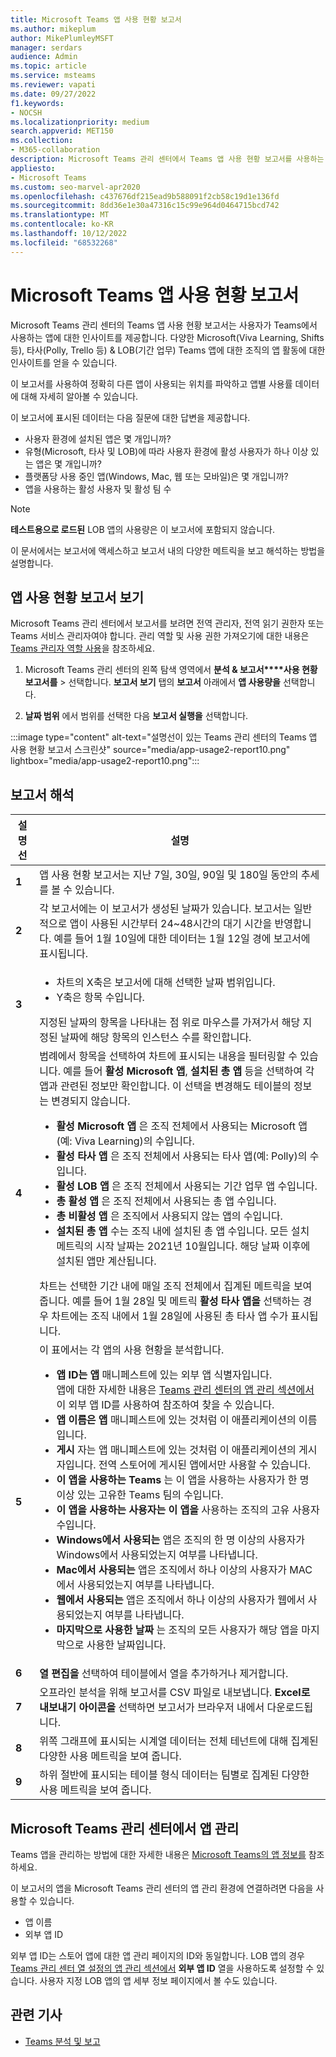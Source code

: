 ```yaml
---
title: Microsoft Teams 앱 사용 현황 보고서
ms.author: mikeplum
author: MikePlumleyMSFT
manager: serdars
audience: Admin
ms.topic: article
ms.service: msteams
ms.reviewer: vapati
ms.date: 09/27/2022
f1.keywords:
- NOCSH
ms.localizationpriority: medium
search.appverid: MET150
ms.collection:
- M365-collaboration
description: Microsoft Teams 관리 센터에서 Teams 앱 사용 현황 보고서를 사용하는 방법을 알아봅니다.
appliesto:
- Microsoft Teams
ms.custom: seo-marvel-apr2020
ms.openlocfilehash: c437676df215ead9b588091f2cb58c19d1e136fd
ms.sourcegitcommit: 8dd36e1e30a47316c15c99e964d0464715bcd742
ms.translationtype: MT
ms.contentlocale: ko-KR
ms.lasthandoff: 10/12/2022
ms.locfileid: "68532268"
---
```

# <a name="microsoft-teams-app-usage-report"></a>Microsoft Teams 앱 사용 현황 보고서

Microsoft Teams 관리 센터의 Teams 앱 사용 현황 보고서는 사용자가 Teams에서 사용하는 앱에 대한 인사이트를 제공합니다. 다양한 Microsoft(Viva Learning, Shifts 등), 타사(Polly, Trello 등) & LOB(기간 업무) Teams 앱에 대한 조직의 앱 활동에 대한 인사이트를 얻을 수 있습니다.   

이 보고서를 사용하여 정확히 다른 앱이 사용되는 위치를 파악하고 앱별 사용률 데이터에 대해 자세히 알아볼 수 있습니다.

이 보고서에 표시된 데이터는 다음 질문에 대한 답변을 제공합니다.

-  사용자 환경에 설치된 앱은 몇 개입니까?
-  유형(Microsoft, 타사 및 LOB)에 따라 사용자 환경에 활성 사용자가 하나 이상 있는 앱은 몇 개입니까?
-  플랫폼당 사용 중인 앱(Windows, Mac, 웹 또는 모바일)은 몇 개입니까?
-  앱을 사용하는 활성 사용자 및 활성 팀 수

> [!NOTE]
> **테스트용으로 로드된** LOB 앱의 사용량은 이 보고서에 포함되지 않습니다.

이 문서에서는 보고서에 액세스하고 보고서 내의 다양한 메트릭을 보고 해석하는 방법을 설명합니다. 

## <a name="view-the-app-usage-report"></a>앱 사용 현황 보고서 보기

Microsoft Teams 관리 센터에서 보고서를 보려면 전역 관리자, 전역 읽기 권한자 또는 Teams 서비스 관리자여야 합니다. 관리 역할 및 사용 권한 가져오기에 대한 내용은 [Teams 관리자 역할 사용](../using-admin-roles.md)을 참조하세요.

1. Microsoft Teams 관리 센터의 왼쪽 탐색 영역에서 **분석 & 보고서****사용 현황 보고서를** >  선택합니다. **보고서 보기** 탭의 **보고서** 아래에서 **앱 사용량을** 선택합니다.

2. **날짜 범위** 에서 범위를 선택한 다음 **보고서 실행을** 선택합니다.

:::image type="content" alt-text="설명선이 있는 Teams 관리 센터의 Teams 앱 사용 현황 보고서 스크린샷" source="media/app-usage2-report10.png" lightbox="media/app-usage2-report10.png":::

## <a name="interpret-the-report"></a>보고서 해석

|설명선 |설명  |
|--------|-------------|
|**1**   |앱 사용 현황 보고서는 지난 7일, 30일, 90일 및 180일 동안의 추세를 볼 수 있습니다. |
|**2**   |각 보고서에는 이 보고서가 생성된 날짜가 있습니다. 보고서는 일반적으로 앱이 사용된 시간부터 24~48시간의 대기 시간을 반영합니다. 예를 들어 1월 10일에 대한 데이터는 1월 12일 경에 보고서에 표시됩니다. |
|**3**   |<ul><li>차트의 X축은 보고서에 대해 선택한 날짜 범위입니다.</li> <li> Y축은 항목 수입니다.</li> </ul>지정된 날짜의 항목을 나타내는 점 위로 마우스를 가져가서 해당 지정된 날짜에 해당 항목의 인스턴스 수를 확인합니다.|
|**4**   |범례에서 항목을 선택하여 차트에 표시되는 내용을 필터링할 수 있습니다. 예를 들어 **활성 Microsoft 앱**, **설치된 총 앱** 등을 선택하여 각 앱과 관련된 정보만 확인합니다. 이 선택을 변경해도 테이블의 정보는 변경되지 않습니다. <ul><li>**활성 Microsoft 앱** 은 조직 전체에서 사용되는 Microsoft 앱(예: Viva Learning)의 수입니다. </li> <li>**활성 타사 앱** 은 조직 전체에서 사용되는 타사 앱(예: Polly)의 수입니다.  </li> <li>**활성 LOB 앱** 은 조직 전체에서 사용되는 기간 업무 앱 수입니다. </li><li>**총 활성 앱** 은 조직 전체에서 사용되는 총 앱 수입니다. </li><li>**총 비활성 앱** 은 조직에서 사용되지 않는 앱의 수입니다. </li><li>**설치된 총 앱** 수는 조직 내에 설치된 총 앱 수입니다. 모든 설치 메트릭의 시작 날짜는 2021년 10월입니다. 해당 날짜 이후에 설치된 앱만 계산됩니다.</li></ul> 차트는 선택한 기간 내에 매일 조직 전체에서 집계된 메트릭을 보여 줍니다. 예를 들어 1월 28일 및 메트릭 **활성 타사 앱을** 선택하는 경우 차트에는 조직 내에서 1월 28일에 사용된 총 타사 앱 수가 표시됩니다.  |
|**5**   |이 표에서는 각 앱의 사용 현황을 분석합니다. <ul><li>**앱 ID는 앱** 매니페스트에 있는 외부 앱 식별자입니다. <br/>앱에 대한 자세한 내용은 [Teams 관리 센터의 앱 관리 섹션에서](/microsoftteams/manage-apps) 이 외부 앱 ID를 사용하여 참조하여 찾을 수 있습니다.</li> <li>**앱 이름은 앱** 매니페스트에 있는 것처럼 이 애플리케이션의 이름입니다. </li> <li>**게시** 자는 앱 매니페스트에 있는 것처럼 이 애플리케이션의 게시자입니다. 전역 스토어에 게시된 앱에서만 사용할 수 있습니다.</li> <li>**이 앱을 사용하는 Teams** 는 이 앱을 사용하는 사용자가 한 명 이상 있는 고유한 Teams 팀의 수입니다. </li><li>**이 앱을 사용하는 사용자는 이 앱을** 사용하는 조직의 고유 사용자 수입니다.</li> <li>**Windows에서 사용되는** 앱은 조직의 한 명 이상의 사용자가 Windows에서 사용되었는지 여부를 나타냅니다.</li><li>**Mac에서 사용되는** 앱은 조직에서 하나 이상의 사용자가 MAC에서 사용되었는지 여부를 나타냅니다.</li><li>**웹에서 사용되는** 앱은 조직에서 하나 이상의 사용자가 웹에서 사용되었는지 여부를 나타냅니다. </li> <li>**마지막으로 사용한 날짜** 는 조직의 모든 사용자가 해당 앱을 마지막으로 사용한 날짜입니다. </li></ul> |
|**6**   |**열 편집을** 선택하여 테이블에서 열을 추가하거나 제거합니다.|
|**7**   |오프라인 분석을 위해 보고서를 CSV 파일로 내보냅니다. **Excel로 내보내기 아이콘을** 선택하면 보고서가 브라우저 내에서 다운로드됩니다.|
|**8** |위쪽 그래프에 표시되는 시계열 데이터는 전체 테넌트에 대해 집계된 다양한 사용 메트릭을 보여 줍니다.|
|**9** |하위 절반에 표시되는 테이블 형식 데이터는 팀별로 집계된 다양한 사용 메트릭을 보여 줍니다.|


## <a name="managing-apps-in-the-microsoft-teams-admin-center"></a>Microsoft Teams 관리 센터에서 앱 관리

Teams 앱을 관리하는 방법에 대한 자세한 내용은 [Microsoft Teams의 앱 정보를](/microsoftteams/deploy-apps-microsoft-teams-landing-page.md) 참조하세요.

이 보고서의 앱을 Microsoft Teams 관리 센터의 앱 관리 환경에 연결하려면 다음을 사용할 수 있습니다.

- 앱 이름
- 외부 앱 ID

외부 앱 ID는 스토어 앱에 대한 앱 관리 페이지의 ID와 동일합니다. LOB 앱의 경우 [Teams 관리 센터 열 설정의 앱 관리 섹션에서](/microsoftteams/manage-apps) **외부 앱 ID** 열을 사용하도록 설정할 수 있습니다. 사용자 지정 LOB 앱의 앱 세부 정보 페이지에서 볼 수도 있습니다.

## <a name="related-articles"></a>관련 기사

- [Teams 분석 및 보고](teams-reporting-reference.md)
